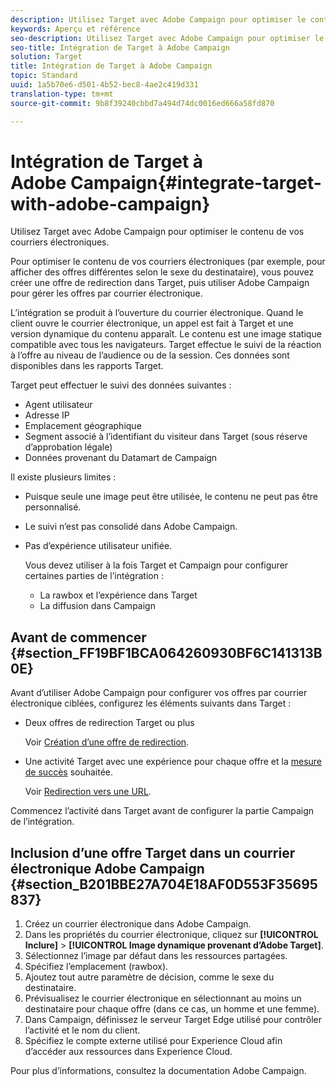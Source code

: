 ```yaml
---
description: Utilisez Target avec Adobe Campaign pour optimiser le contenu de vos courriers électroniques.
keywords: Aperçu et référence
seo-description: Utilisez Target avec Adobe Campaign pour optimiser le contenu de vos courriers électroniques.
seo-title: Intégration de Target à Adobe Campaign
solution: Target
title: Intégration de Target à Adobe Campaign
topic: Standard
uuid: 1a5b70e6-d501-4b52-bec8-4ae2c419d331
translation-type: tm+mt
source-git-commit: 9b8f39240cbbd7a494d74dc0016ed666a58fd870

---
```



# Intégration de Target à Adobe Campaign{#integrate-target-with-adobe-campaign}

Utilisez Target avec Adobe Campaign pour optimiser le contenu de vos courriers électroniques.

Pour optimiser le contenu de vos courriers électroniques (par exemple, pour afficher des offres différentes selon le sexe du destinataire), vous pouvez créer une offre de redirection dans Target, puis utiliser Adobe Campaign pour gérer les offres par courrier électronique.

L’intégration se produit à l’ouverture du courrier électronique. Quand le client ouvre le courrier électronique, un appel est fait à Target et une version dynamique du contenu apparaît. Le contenu est une image statique compatible avec tous les navigateurs. Target effectue le suivi de la réaction à l’offre au niveau de l’audience ou de la session. Ces données sont disponibles dans les rapports Target.

Target peut effectuer le suivi des données suivantes :

* Agent utilisateur
* Adresse IP
* Emplacement géographique
* Segment associé à l’identifiant du visiteur dans Target (sous réserve d’approbation légale)
* Données provenant du Datamart de Campaign

Il existe plusieurs limites :

* Puisque seule une image peut être utilisée, le contenu ne peut pas être personnalisé.
* Le suivi n’est pas consolidé dans Adobe Campaign.
* Pas d’expérience utilisateur unifiée.

   Vous devez utiliser à la fois Target et Campaign pour configurer certaines parties de l’intégration :

   * La rawbox et l’expérience dans Target
   * La diffusion dans Campaign

## Avant de commencer  {#section_FF19BF1BCA064260930BF6C141313B0E}

Avant d’utiliser Adobe Campaign pour configurer vos offres par courrier électronique ciblées, configurez les éléments suivants dans Target :

* Deux offres de redirection Target ou plus

   Voir [Création d’une offre de redirection](https://marketing.adobe.com/resources/help/en_US/target/target/t_offer_redirect.html).
* Une activité Target avec une expérience pour chaque offre et la [mesure de succès](https://marketing.adobe.com/resources/help/en_US/target/target/r_success_metrics.html) souhaitée.

   Voir [Redirection vers une URL](https://marketing.adobe.com/resources/help/en_US/target/target/t_redirect_offer.html).

Commencez l’activité dans Target avant de configurer la partie Campaign de l’intégration.

## Inclusion d’une offre Target dans un courrier électronique Adobe Campaign  {#section_B201BBE27A704E18AF0D553F35695837}

1. Créez un courrier électronique dans Adobe Campaign.
1. Dans les propriétés du courrier électronique, cliquez sur **[!UICONTROL Inclure]** &gt; **[!UICONTROL Image dynamique provenant d’Adobe Target]**.
1. Sélectionnez l’image par défaut dans les ressources partagées.
1. Spécifiez l’emplacement (rawbox).
1. Ajoutez tout autre paramètre de décision, comme le sexe du destinataire.
1. Prévisualisez le courrier électronique en sélectionnant au moins un destinataire pour chaque offre (dans ce cas, un homme et une femme).
1. Dans Campaign, définissez le serveur Target Edge utilisé pour contrôler l’activité et le nom du client.
1. Spécifiez le compte externe utilisé pour Experience Cloud afin d’accéder aux ressources dans Experience Cloud.

Pour plus d’informations, consultez la documentation Adobe Campaign.

